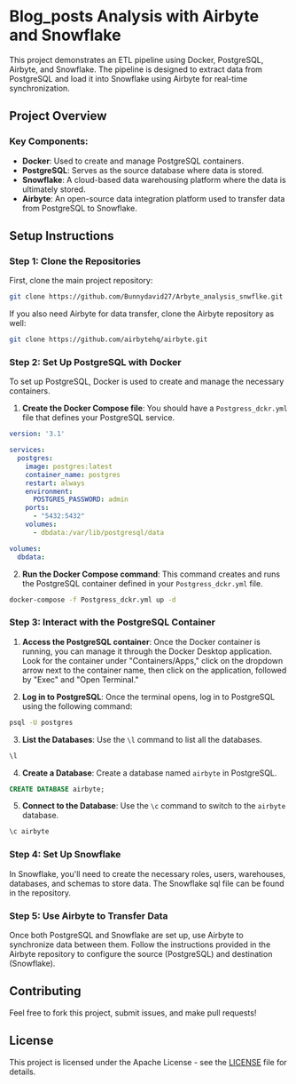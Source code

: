 # Blog_posts Analysis with Airbyte and Snowflake

This project demonstrates an ETL pipeline using Docker, PostgreSQL, Airbyte, and Snowflake. The pipeline is designed to extract data from PostgreSQL and load it into Snowflake using Airbyte for real-time synchronization.

## Project Overview

### Key Components:
- **Docker**: Used to create and manage PostgreSQL containers.
- **PostgreSQL**: Serves as the source database where data is stored.
- **Snowflake**: A cloud-based data warehousing platform where the data is ultimately stored.
- **Airbyte**: An open-source data integration platform used to transfer data from PostgreSQL to Snowflake.

## Setup Instructions

### Step 1: Clone the Repositories

First, clone the main project repository:

```bash
git clone https://github.com/Bunnydavid27/Arbyte_analysis_snwflke.git
```

If you also need Airbyte for data transfer, clone the Airbyte repository as well:

```bash
git clone https://github.com/airbytehq/airbyte.git
```

### Step 2: Set Up PostgreSQL with Docker

To set up PostgreSQL, Docker is used to create and manage the necessary containers.

1. **Create the Docker Compose file**: You should have a `Postgress_dckr.yml` file that defines your PostgreSQL service.

```yml
version: '3.1'

services:
  postgres:
    image: postgres:latest
    container_name: postgres
    restart: always
    environment:
      POSTGRES_PASSWORD: admin
    ports:
      - "5432:5432"
    volumes:
      - dbdata:/var/lib/postgresql/data

volumes:
  dbdata:
```

2. **Run the Docker Compose command**: This command creates and runs the PostgreSQL container defined in your `Postgress_dckr.yml` file.

```bash
docker-compose -f Postgress_dckr.yml up -d
```

### Step 3: Interact with the PostgreSQL Container

1. **Access the PostgreSQL container**: Once the Docker container is running, you can manage it through the Docker Desktop application. Look for the container under "Containers/Apps," click on the dropdown arrow next to the container name, then click on the application, followed by "Exec" and "Open Terminal."

2. **Log in to PostgreSQL**: Once the terminal opens, log in to PostgreSQL using the following command:

```bash
psql -U postgres
```

3. **List the Databases**: Use the `\l` command to list all the databases.

```sql
\l
```

4. **Create a Database**: Create a database named `airbyte` in PostgreSQL.

```sql
CREATE DATABASE airbyte;
```

5. **Connect to the Database**: Use the `\c` command to switch to the `airbyte` database.

```sql
\c airbyte
```

### Step 4: Set Up Snowflake

In Snowflake, you'll need to create the necessary roles, users, warehouses, databases, and schemas to store data. The Snowflake sql file can be found in the repository.



### Step 5: Use Airbyte to Transfer Data

Once both PostgreSQL and Snowflake are set up, use Airbyte to synchronize data between them. Follow the instructions provided in the Airbyte repository to configure the source (PostgreSQL) and destination (Snowflake).

## Contributing

Feel free to fork this project, submit issues, and make pull requests!

## License

This project is licensed under the Apache License - see the [LICENSE](LICENSE) file for details.
